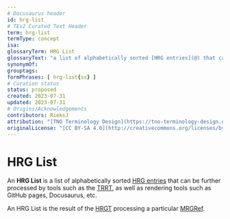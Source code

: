 ```yaml
---
# Docusaurus header
id: hrg-list
# TEv2 Curated Text Header
term: hrg-list
termType: concept
isa: 
glossaryTerm: HRG List
glossaryText: "a list of alphabetically sorted [HRG entries](@) that can be further processed by tools such as the [TRRT](@), as well as rendering tools such as GitHub pages, Docusaurus, etc."
synonymOf: 
grouptags: 
formPhrases: [ hrg-list{ss} ]
# Curation status
status: proposed
created: 2023-07-31
updated: 2023-07-31
# Origins/Acknowledgements
contributors: RieksJ
attribution: "[TNO Terminology Design](https://tno-terminology-design.github.io/tev2-specifications/docs)"
originalLicense: "[CC BY-SA 4.0](http://creativecommons.org/licenses/by-sa/4.0/?ref=chooser-v1)"
---
```


# HRG List

An **HRG List** is a list of alphabetically sorted [HRG entries](@) that can be further processed by tools such as the [TRRT](@), as well as rendering tools such as GitHub pages, Docusaurus, etc.

An HRG List is the result of the [HRGT](@) processing a particular [MRGRef](@).